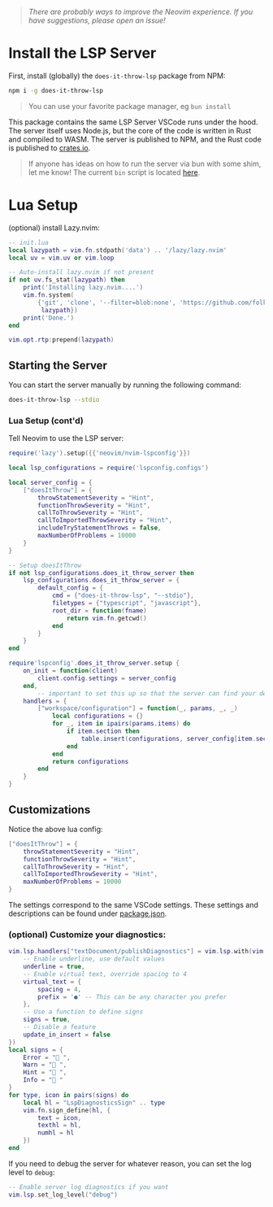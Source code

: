 > *There are probably ways to improve the Neovim experience. If you have suggestions, please open an issue!*

# Install the LSP Server 

First, install (globally) the `does-it-throw-lsp` package from NPM:
```bash
npm i -g does-it-throw-lsp
```

> You can use your favorite package manager, eg `bun install`

This package contains the same LSP Server VSCode runs under the hood. The server itself uses Node.js, but the core of the code is written in Rust and compiled to WASM. The server is published to NPM, and the Rust code is published to [crates.io](https://crates.io/crates/does-it-throw).

> If anyone has ideas on how to run the server via bun with some shim, let me know! The current `bin` script is located [here](https://github.com/michaelangeloio/does-it-throw/blob/main/server/bin/does-it-throw).

# Lua Setup

(optional) install Lazy.nvim:
```lua
-- init.lua
local lazypath = vim.fn.stdpath('data') .. '/lazy/lazy.nvim'
local uv = vim.uv or vim.loop

-- Auto-install lazy.nvim if not present
if not uv.fs_stat(lazypath) then
    print('Installing lazy.nvim....')
    vim.fn.system(
        {'git', 'clone', '--filter=blob:none', 'https://github.com/folke/lazy.nvim.git', '--branch=stable', -- latest stable release
         lazypath})
    print('Done.')
end

vim.opt.rtp:prepend(lazypath)
```
## Starting the Server

You can start the server manually by running the following command:
```bash
does-it-throw-lsp --stdio
```

### Lua Setup (cont'd)

Tell Neovim to use the LSP server:
```lua
require('lazy').setup({{'neovim/nvim-lspconfig'}})

local lsp_configurations = require('lspconfig.configs')

local server_config = {
    ["doesItThrow"] = {
        throwStatementSeverity = "Hint",
        functionThrowSeverity = "Hint",
        callToThrowSeverity = "Hint",
        callToImportedThrowSeverity = "Hint",
        includeTryStatementThrows = false,
        maxNumberOfProblems = 10000
    }
}

-- Setup doesItThrow
if not lsp_configurations.does_it_throw_server then
    lsp_configurations.does_it_throw_server = {
        default_config = {
            cmd = {"does-it-throw-lsp", "--stdio"},
            filetypes = {"typescript", "javascript"},
            root_dir = function(fname)
                return vim.fn.getcwd()
            end
        }
    }
end

require'lspconfig'.does_it_throw_server.setup {
    on_init = function(client)
        client.config.settings = server_config
    end,
		-- important to set this up so that the server can find your desired settings
    handlers = {
        ["workspace/configuration"] = function(_, params, _, _)
            local configurations = {}
            for _, item in ipairs(params.items) do
                if item.section then
                    table.insert(configurations, server_config[item.section])
                end
            end
            return configurations
        end
    }
}
```
## Customizations
Notice the above lua config:
```lua
["doesItThrow"] = {
    throwStatementSeverity = "Hint",
    functionThrowSeverity = "Hint",
    callToThrowSeverity = "Hint",
    callToImportedThrowSeverity = "Hint",
    maxNumberOfProblems = 10000
}
```
The settings correspond to the same VSCode settings. These settings and descriptions can be found under [package.json](https://github.com/michaelangeloio/does-it-throw/blob/main/package.json).



### (optional) Customize your diagnostics:
```lua
vim.lsp.handlers["textDocument/publishDiagnostics"] = vim.lsp.with(vim.lsp.diagnostic.on_publish_diagnostics, {
    -- Enable underline, use default values
    underline = true,
    -- Enable virtual text, override spacing to 4
    virtual_text = {
        spacing = 4,
        prefix = '●' -- This can be any character you prefer
    },
    -- Use a function to define signs
    signs = true,
    -- Disable a feature
    update_in_insert = false
})
local signs = {
    Error = " ",
    Warn = " ",
    Hint = " ",
    Info = " "
}
for type, icon in pairs(signs) do
    local hl = "LspDiagnosticsSign" .. type
    vim.fn.sign_define(hl, {
        text = icon,
        texthl = hl,
        numhl = hl
    })
end
```

If you need to debug the server for whatever reason, you can set the log level to `debug`:
```lua
-- Enable server log diagnostics if you want
vim.lsp.set_log_level("debug")
```